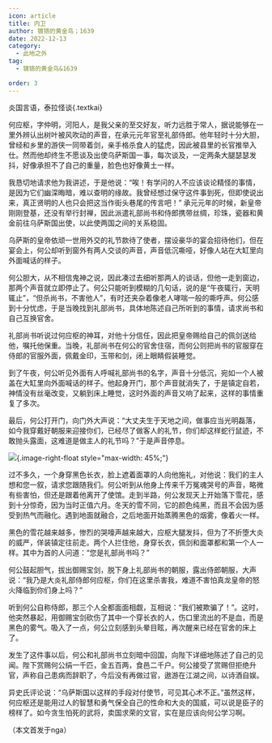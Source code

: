 ```yaml
---
icon: article
title: 内卫
author: 镀铬的黄金鸟；1639
date: 2022-12-13
category:
  - 此地之外
tag:
  - 镀铬的黄金鸟&1639

order: 3
---
```


炎国言语，泰拉怪谈{.textkai}

<!-- more -->

何应枢，字仲明，河阳人，是我父亲的至交好友，听力远胜于常人，据说能够在一里外辨认出树叶被风吹动的声音，在承元元年官至礼部侍郎。他年轻时十分大胆，曾经和乡里的游侠一同带着剑，亲手格杀食人的猛虎，因此被县里的长官推举入仕。然而他却终生不愿谈及出使乌萨斯国一事，每次谈及，一定两条大腿瑟瑟发抖，好像承担不了自己的重量，脸色也好像黄土一样。

我恳切地请求他为我讲述，于是他说：“唉！有学问的人不应该谈论精怪的事情，是因为它们幽深晦暗，难以查明的缘故。我曾经想过保守这件事到死，但即使说出来，真正贤明的人也只会把这当作街头巷尾的传言吧！”
承元元年的时候，新皇帝刚刚登基，还没有举行封禅，因此派遣礼部尚书和侍郎携带丝绸，珍珠，瓷器和黄金前往乌萨斯国出使，以此使两国之间的关系稳固。

乌萨斯的皇帝依顽一世用外交的礼节款待了使者，摆设豪华的宴会招待他们，但在宴会上，何公却听到窗外有两人交谈的声音，声音低沉嘶哑，好像人站在大缸里向外面喊话的样子。

何公胆大，从不相信鬼神之说，因此凑过去细听那两人的谈话，但他一走到窗边，那两个声音就立即停止了。何公只能听到模糊的几句话，说的是“午夜辄行，天明辄止”，“但杀尚书，不害他人”，有时还夹杂着像老人哮喘一般的嘶呼声。何公感到十分忧虑，于是当晚找到礼部尚书，具体地陈述自己所听到的事情，请求尚书和自己互换官舍。

礼部尚书听说过何应枢的神耳，对他十分信任，因此把皇帝赐给自己的佩剑送给他，嘱托他保重。当晚，礼部尚书在何公的官舍住宿，而何公则把尚书的官服穿在侍郎的官服外面，佩戴金印，玉带和剑，闭上眼睛假装睡觉。

到了午夜，何公听见外面有人呼喊礼部尚书的名字，声音十分低沉，宛如一个人被盖在大缸里向外面喊话的样子。他起身开门，那个声音就消失了，于是镇定自若，神情没有丝毫改变，又躺到床上睡觉，这时外面的声音又响了起来，这样的事情重复了多次。

最后，何公打开门，向门外大声说：“大丈夫生于天地之间，做事应当光明磊落，如今我穿戴好朝服来迎接你们，已经尽了做客人的礼节，你们却这样蛇行鼠迹，不敢抛头露面，这难道是做主人的礼节吗？”于是声音停息。

![](./res/illustration/内卫（s十o）.webp){.image-right-float style="max-width: 45%;"}

过不多久，一个身穿黑色长衣，脸上遮着面罩的人向他施礼，对他说：我们的主人想和您一叙，请求您跟随我们。何公听到从他身上传来千万冤魂哭号的声音，略微有些害怕，但还是跟着他离开了使馆。走到半路，何公发现天上开始落下雪花，感到十分惊奇，因为当时正值六月。冬天的雪不同，它的颜色纯黑，而且不会因为感受到热气而融化。遇到地面就融合，之后地面开始蒸腾黑色的烟雾，像着火一样。

黑色的雪花越来越多，惨烈的哭嚎声越来越大，应枢大腿发抖，但为了不折堕大炎的威严，佯装镇定往前走。两个人拦住他，身穿长衣，佩剑和面罩都和第一个人一样。其中为首的人问道：“您是礼部尚书吗？”

何公鼓起胆气，拔出御赐宝剑，脱下身上礼部尚书的朝服，露出侍郎朝服，大声说：“我乃是大炎礼部侍郎何应枢，你们在这里杀害我，难道不害怕真龙皇帝的怒火降临到你们身上吗？”

听到何公自称侍郎，那三个人全都面面相觑，互相说：“我们被欺骗了！”。这时，他突然暴起，用御赐宝剑砍伤了其中一个穿长衣的人，伤口里流出的不是血，而是黑色的雾气。吸入了一点，何公立刻感到头晕目眩，再次醒来已经在官舍的床上了。

发生了这件事以后，何公和礼部尚书立刻暗中回国，向陛下详细地陈述了自己的见闻。陛下赏赐何公绢一千匹，金五百两，食邑二千户。何公接受了赏赐但拒绝升官，声称自己患病而辞职了，今后没有再做过官，遨游在江湖之间，以诗酒自娱。

异史氏评论说：“乌萨斯国以这样的手段对付使节，可见其心术不正。”虽然这样，何应枢还是能用过人的智慧和勇气保全自己的性命和大炎的国威，可以说是臣子的榜样了。如今贪生怕死的武将，卖国求荣的文官，实在是应该向何公学习啊。<eod />

（本文首发于nga）

<FakeAds />